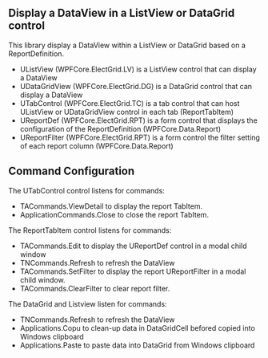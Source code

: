 ﻿## Display a DataView in a ListView or DataGrid control

This library display a DataView within a ListView or DataGrid based on a ReportDefinition.

- UListView (WPFCore.ElectGrid.LV) is a ListView control that can display a DataView
- UDataGridView (WPFCore.ElectGrid.DG) is a DataGrid control that can display a DataView
- UTabControl (WPFCore.ElectGrid.TC) is a tab control that can host UListView or UDataGridView control in each tab (ReportTabItem)
- UReportDef (WPFCore.ElectGrid.RPT) is a form control that displays the configuration of the ReportDefinition (WPFCore.Data.Report)
- UReportFilter (WPFCore.ElectGrid.RPT) is a form control the filter setting of each report column (WPFCore.Data.Report)

## Command Configuration

The UTabControl control listens for commands:

- TACommands.ViewDetail to display the report TabItem.
- ApplicationCommands.Close to close the report TabItem.

The ReportTabItem control listens for commands:

- TACommands.Edit to display the UReportDef control in a modal child window 
- TNCommands.Refresh to refresh the DataView
- TACommands.SetFilter to display the report UReportFilter in a modal child window.
- TACommands.ClearFilter to clear report filter.

The DataGrid and Listview listen for commands:

- TNCommands.Refresh to refresh the DataView
- Applications.Copu to clean-up data in DataGridCell befored copied into Windows clipboard
- Applications.Paste to paste data into DataGrid from Windows clipboard